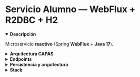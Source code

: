 # Servicio Alumno — WebFlux + R2DBC + H2

<details open>
  <summary><strong>Descripción</strong></summary>

Microservicio **reactivo** (Spring **WebFlux** + **Java 17**).
</details>

<details>
  <summary><strong>Arquitectura CAPAS</strong></summary>

- Controller (HTTP)  
- Service (lógica)  
- Repository (R2DBC)  
- Soporte: DTO, mapper, validation, advice (errores)
</details>

<details>
  <summary><strong>Endpoints</strong></summary>

- **POST** `/alumnos` → Graba un alumno validando campos y unicidad (nombre+apellido).
  - **409 Conflict** si (nombre, apellido) ya existe.
  - **204 No Content** (respuesta vacía) o **201 Created** con `Location` (según tu implementación).
  - **400 Bad Request** por validaciones del DTO (manejado por el error handler global).

- **GET** `/alumnos?estado=ACTIVO` → Lista alumnos filtrando por estado.
</details>

<details>
  <summary><strong>Persistencia y arquitectura</strong></summary>

- Persistencia en **H2** (memoria/archivo) con **Spring Data R2DBC**.  
- Arquitectura por **capas** (controller, service, repository).
</details>

<details>
  <summary><strong>Stack</strong></summary>

- **Java 17**, **Spring Boot 3.5.4**  
- **Spring WebFlux** (reactivo)  
- **Spring Data R2DBC**, **H2**  
- **Lombok**, **MapStruct**  
- **springdoc-openapi (Swagger UI)**  
- Build: **Maven**
</details>
